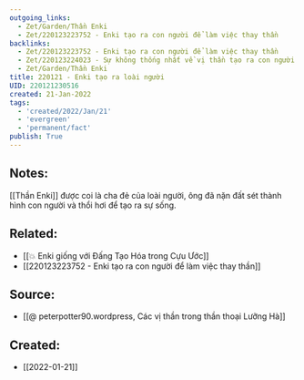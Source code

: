 ```yaml
---
outgoing_links:
  - Zet/Garden/Thần Enki
  - Zet/220123223752 - Enki tạo ra con người để làm việc thay thần
backlinks:
  - Zet/220123223752 - Enki tạo ra con người để làm việc thay thần
  - Zet/220123224023 - Sự không thống nhất về vị thần tạo ra con người trong thần thoại Lưỡng Hà
  - Zet/Garden/Thần Enki
title: 220121 - Enki tạo ra loài người
UID: 220121230516
created: 21-Jan-2022
tags:
  - 'created/2022/Jan/21'
  - 'evergreen'
  - 'permanent/fact'
publish: True
---
```

## Notes:
[[Thần Enki]] được coi là cha đẻ của loài người, ông đã nặn đất sét thành hình con người và thổi hơi để tạo ra sự sống.

## Related:
- [[💥 Enki giống với Đấng Tạo Hóa trong Cựu Ước]]
- [[220123223752 - Enki tạo ra con người để làm việc thay thần]]
## Source:
- [[@ peterpotter90.wordpress, Các vị thần trong thần thoại Lưỡng Hà]]


## Created:
- [[2022-01-21]]
